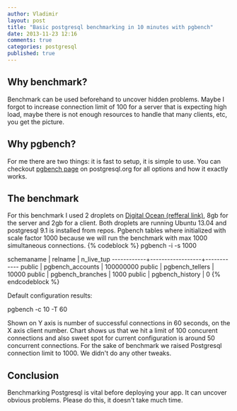 ```yaml
---
author: Vladimir
layout: post
title: "Basic postgresql benchmarking in 10 minutes with pgbench"
date: 2013-11-23 12:16
comments: true
categories: postgresql 
published: true
---
```


## Why benchmark?

Benchmark can be used beforehand to uncover hidden problems. Maybe I forgot to increase
connection limit of 100 for a server that is expecting high load, maybe there is not
enough resources to handle that many clients, etc, you get the picture.

## Why pgbench?

For me there are two things: it is fast to setup, it is simple to use. You can checkout
[pgbench page](http://www.postgresql.org/docs/9.1/static/pgbench.html) on
postgresql.org for all options and how it exactly works.

## The benchmark

For this benchmark I used 2 droplets on
[Digital Ocean (refferal link)](https://www.digitalocean.com/?refcode=92eab3d251a3),
8gb for the server and 2gb for a client. Both droplets are running Ubuntu 13.04 and
postgresql 9.1 is installed from repos. Pgbench tables where initialized with scale
factor 1000 because we will run the benchmark with max 1000 simultaneous connections.
{% codeblock %}
pgbench -i -s 1000

 schemaname |     relname      | n_live_tup 
------------+------------------+------------
 public     | pgbench_accounts |  100000000
 public     | pgbench_tellers  |      10000
 public     | pgbench_branches |       1000
 public     | pgbench_history  |          0
{% endcodeblock %}

Default configuration results:


pgbench -c 10 -T 60

<script src="{{ root_url }}/javascripts/libs/chart.js"></script>

<canvas id="before" width="950" height="300"></canvas>

<script>

var options = {
	scaleOverlay : false,
	scaleOverride : false,
	scaleSteps : null,
	scaleStepWidth : null,
	scaleStartValue : null,
	scaleLineColor : "rgba(0,0,0,.1)",
	scaleLineWidth : 1,
	scaleShowLabels : true,
	scaleLabel : "<%=value%>",
	scaleFontFamily : "'Arial'",
	scaleFontSize : 12,
	scaleFontStyle : "normal",
	scaleFontColor : "#666",	
	scaleShowGridLines : true,
	scaleGridLineColor : "rgba(0,0,0,.05)",
	scaleGridLineWidth : 1,	
	bezierCurve : false,
	pointDot : true,
	pointDotRadius : 3,
	pointDotStrokeWidth : 1,
	datasetStroke : true,
	datasetStrokeWidth : 2,
	datasetFill : true,
	animation : true,
	animationSteps : 60,
	animationEasing : "easeOutQuart",
	onAnimationComplete : null
}

var data = {
	labels : ["10","50","100","200","500","1000"],
	datasets : [
		{
			fillColor : "rgba(220,220,220,0)",
			strokeColor : "rgba(220,220,220,1)",
			pointColor : "rgba(220,220,220,1)",
			pointStrokeColor : "#fff",
			data : [64672,98314,95413,0,0,0]
		}
	]
}
var ctx = document.getElementById("before").getContext("2d");
var before = new Chart(ctx).Line(data,options);
</script>

Shown on Y axis is number of successful connections in 60 seconds, on the X axis client number. Chart shows us that we hit a limit of 100 concurent connections and
also sweet spot for current configuration is around 50 concurrent connections. For the sake of benchmark we raised Postgresql connection limit to 1000. We didn't do any other tweaks.

<canvas id="after" width="950" height="300"></canvas>

<script>

var options = {
	scaleOverlay : false,
	scaleOverride : false,
	scaleSteps : null,
	scaleStepWidth : null,
	scaleStartValue : null,
	scaleLineColor : "rgba(0,0,0,.1)",
	scaleLineWidth : 1,
	scaleShowLabels : true,
	scaleLabel : "<%=value%>",
	scaleFontFamily : "'Arial'",
	scaleFontSize : 12,
	scaleFontStyle : "normal",
	scaleFontColor : "#666",	
	scaleShowGridLines : true,
	scaleGridLineColor : "rgba(0,0,0,.05)",
	scaleGridLineWidth : 1,	
	bezierCurve : false,
	pointDot : true,
	pointDotRadius : 3,
	pointDotStrokeWidth : 1,
	datasetStroke : true,
	datasetStrokeWidth : 2,
	datasetFill : true,
	animation : true,
	animationSteps : 60,
	animationEasing : "easeOutQuart",
	onAnimationComplete : null
}

var data = {
	labels : ["10","50","100","200","500","1000"],
	datasets : [
		{
			fillColor : "rgba(220,220,220,0)",
			strokeColor : "rgba(220,220,220,1)",
			pointColor : "rgba(220,220,220,1)",
			pointStrokeColor : "#fff",
			data : [55057,90097,94281,87864,71330,50572]
		}
	]
}
var ctx = document.getElementById("after").getContext("2d");
var after = new Chart(ctx).Line(data,options);
</script>

## Conclusion

Benchmarking Postgresql is vital before deploying your app. It can uncover obvious problems. Please do this, it doesn't take much time.
